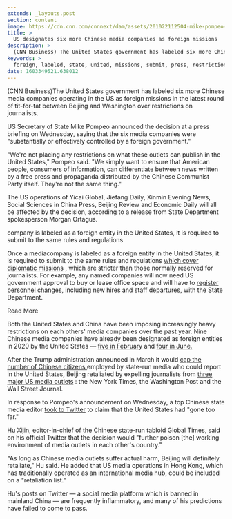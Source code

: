 ```yaml
--- 
extends: _layouts.post 
section: content 
image: https://cdn.cnn.com/cnnnext/dam/assets/201022112504-mike-pompeo-2110-super-tease.jpg 
title: > 
  US designates six more Chinese media companies as foreign missions 
description: > 
  (CNN Business) The United States government has labeled six more Chinese media companies operating in the US as foreign missions in the latest round of tit-for-tat between Beijing and Washington over restrictions on journalists.US Secretary of State Mike Pompeo announced the decision at a press briefing on Wednesday, saying that the six media companies were "substantially or effectively controlled by a foreign government.""We're not placing any restrictions on what these outlets can publish in the United States," Pompeo said."We simply want to ensure that American people, consumers of information, can differentiate between news written by a free press and propaganda distributed by the Chinese Communist Party itself.For example, any named companies will now need US government approval to buy or lease office space and will have to register personnel changes, including new hires and staff departures, with the State Department. 
keywords: > 
  foreign, labeled, state, united, missions, submit, press, restrictions, companies, designates, rules, chinese, media, states 
date: 1603349521.638012 
--- 
```

<div><p class="zn-body__paragraph speakable"> (CNN Business)The United States government has labeled six more Chinese media companies operating in the US as foreign missions in the latest round of tit-for-tat between Beijing and Washington over restrictions on journalists.</p><p class="zn-body__paragraph speakable">US Secretary of State Mike Pompeo announced the decision at a press briefing on Wednesday, saying that the six media companies were "substantially or effectively controlled by a foreign government."</p><p class="zn-body__paragraph speakable">"We're not placing any restrictions on what these outlets can publish in the United States," Pompeo said. "We simply want to ensure that American people, consumers of information, can differentiate between news written by a free press and propaganda distributed by the Chinese Communist Party itself. They're not the same thing."</p><p class="zn-body__paragraph">The US operations of Yicai Global, Jiefang Daily, Xinmin Evening News, Social Sciences in China Press, Beijing Review and Economic Daily will all be affected by the decision, according to a release from State Department spokesperson Morgan Ortagus.</p><p id="ad_rect_atf_02" class="ad-ad_rect_atf_02 ad-refresh-default"></p><p></p><p></p><ul class="cn cn-list-hierarchical-xs cn--idx-5 cn-zoneAdContainer"></ul><strong> </strong>company is labeled as a foreign entity in the United States, it is required to submit to the same rules and regulations <a></a><a></a><p>Once a mediacompany is labeled as a foreign entity in the United States, it is required to submit to the same rules and regulations <a href="https://www.cnn.com/2020/06/22/politics/us-china-media-diplomatic-missions/index.html" target="_blank">which cover diplomatic missions</a> , which are stricter than those normally reserved for journalists. For example, any named companies will now need US government approval to buy or lease office space and will have to <a href="https://www.cnn.com/2020/02/18/politics/chinese-media-us-designation/index.html" target="_blank">register personnel changes,</a> including new hires and staff departures, with the State Department.</p><p class="read-more-gradient"></p><p class="read-more-link" id="js-body-read-more">Read More</p><a></a><a></a><p>Both the United States and China have been imposing increasingly heavy restrictions on each others' media companies over the past year. Nine Chinese media companies have already been designated as foreign entities in 2020 by the United States &#8212; <a href="https://www.cnn.com/2020/02/18/politics/chinese-media-us-designation/index.html" target="_blank">five in February</a> and <a href="https://www.cnn.com/2020/06/22/politics/us-china-media-diplomatic-missions/index.html" target="_blank">four in June.</a> </p><a></a><a></a><p>After the Trump administration announced in March it would <a href="https://www.cnn.com/2020/03/02/politics/us-cap-chinese-media/index.html" target="_blank">cap the number of Chinese citizens </a> employed by state-run media who could report in the United States, Beijing retaliated by expelling journalists from <a href="https://www.cnn.com/2020/03/17/media/china-retaliates-against-us-media/index.html" target="_blank">three major US media outlets</a> : the New York Times, the Washington Post and the Wall Street Journal.</p><a></a><p>In response to Pompeo's announcement on Wednesday, a top Chinese state media editor <a href="https://twitter.com/HuXijin_GT/status/1318973533565771776?s=20" target="_blank">took to Twitter</a> to claim that the United States had "gone too far."</p><p id="cnn-end-of-content" class="myFinance-widget"></p><p class="zn-body__paragraph">Hu Xijin, editor-in-chief of the Chinese state-run tabloid Global Times, said on his official Twitter that the decision would "further poison [the] working environment of media outlets in each other's country."</p><p></p><ul class="cn cn-list-hierarchical-xs cn--idx-14 cn-zoneAdContainer"></ul><p class="zn-body__paragraph">"As long as Chinese media outlets suffer actual harm, Beijing will definitely retaliate," Hu said. He added that US media operations in Hong Kong, which has traditionally operated as an international media hub, could be included on a "retaliation list."</p><p class="zn-body__paragraph">Hu's posts on Twitter &#8212; a social media platform which is banned in mainland China &#8212; are frequently inflammatory, and many of his predictions have failed to come to pass.</p></div>